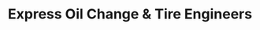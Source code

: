 ---
title: "Express Oil Change & Tire Engineers"
url: /montgomery/express-oil-change-und-tire-engineers-taylor-road/
shop: Reifen
---